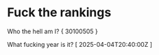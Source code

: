 # Fuck the rankings

Who the hell am I?
{ 30100505 }

What fucking year is it?
[ 2025-04-04T20:40:00Z ]
